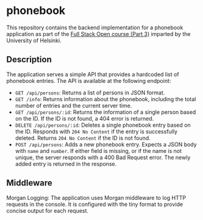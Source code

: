 # phonebook

This repository contains the backend implementation for a phonebook application as part of the [Full Stack Open course (Part 3)](https://fullstackopen.com/en/part3) imparted by the University of Helsinki.

## Description

The application serves a simple API that provides a hardcoded list of phonebook entries. The API is available at the following endpoint:
- `GET /api/persons`: Returns a list of persons in JSON format.
- `GET /info`: Returns information about the phonebook, including the total number of entries and the current server time.
- `GET /api/persons/:id`: Returns the information of a single person based on the ID. If the ID is not found, a 404 error is returned.
- `DELETE /api/persons/:id`: Deletes a single phonebook entry based on the ID. Responds with `204 No Content` if the entry is successfully deleted. Returns `204 No Content` if the ID is not found.
- `POST /api/persons`: Adds a new phonebook entry. Expects a JSON body with `name` and `number`. If either field is missing, or if the name is not unique, the server responds with a 400 Bad Request error. The newly added entry is returned in the response.

## Middleware

Morgan Logging: The application uses Morgan middleware to log HTTP requests in the console. It is configured with the tiny format to provide concise output for each request.
